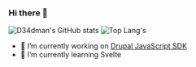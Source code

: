 ### Hi there 👻

![D34dman's GitHub stats](https://github-readme-stats.vercel.app/api?username=d34dman&show_icons=true&count_private=true)
![Top Lang's](https://github-readme-stats.vercel.app/api/top-langs/?username=d34dman&layout=compact)

- 🔭 I’m currently working on [Drupal JavaScript SDK](https://github.com/d34dman/drupal-js-sdk)
- 🌱 I’m currently learning Svelte

<!--
**d34dman/d34dman** is a ✨ _special_ ✨ repository because its `README.md` (this file) appears on your GitHub profile.

Here are some ideas to get you started:

- 🔭 I’m currently working on ...
- 🌱 I’m currently learning ...
- 👯 I’m looking to collaborate on ...
- 🤔 I’m looking for help with ...
- 💬 Ask me about ...
- 📫 How to reach me: ...
- 😄 Pronouns: ...
- ⚡ Fun fact: ...
-->